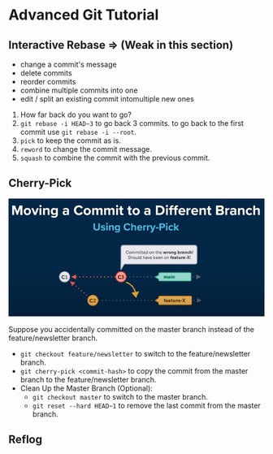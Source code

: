 # Advanced Git Tutorial

## Interactive Rebase => (Weak in this section)

- change a commit's message
- delete commits
- reorder commits
- combine multiple commits into one
- edit / split an existing commit intomultiple new ones

1. How far back do you want to go?
2. `git rebase -i HEAD~3` to go back 3 commits. to go back to the first commit use `git rebase -i --root`.
3. `pick` to keep the commit as is.
4. `reword` to change the commit message.
5. `squash` to combine the commit with the previous commit.

## Cherry-Pick

![alt text](image-22.png)

Suppose you accidentally committed on the master branch instead of the feature/newsletter branch.

- `git checkout feature/newsletter` to switch to the feature/newsletter branch.
- `git cherry-pick <commit-hash>` to copy the commit from the master branch to the feature/newsletter branch.
- Clean Up the Master Branch (Optional):
  - `git checkout master` to switch to the master branch.
  - `git reset --hard HEAD~1` to remove the last commit from the master branch.

## Reflog
